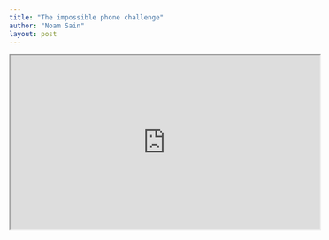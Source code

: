 ```yaml
---
title: "The impossible phone challenge"
author: "Noam Sain"
layout: post
---
```


<iframe width="560" height="315" src="https://www.youtube.com/embed/1OADXNGnJok" title="17 year olds dial a rotary phone" allowfullscreen></iframe>
